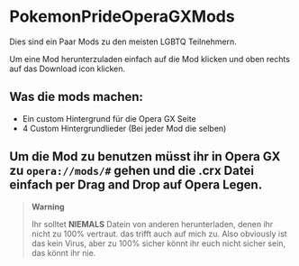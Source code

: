 # PokemonPrideOperaGXMods

Dies sind ein Paar Mods zu den meisten LGBTQ Teilnehmern.

Um eine Mod herunterzuladen einfach auf die Mod klicken und oben rechts auf das Download icon klicken.

## Was die mods machen:
- Ein custom Hintergrund für die Opera GX Seite
- 4 Custom Hintergrundlieder (Bei jeder Mod die selben)

## Um die Mod zu benutzen müsst ihr **in Opera GX** zu `opera://mods/#` gehen und die .crx Datei einfach per Drag and Drop auf Opera Legen.

> __Warning__
>
> Ihr solltet **NIEMALS** Datein von anderen herunterladen, denen ihr nicht zu 100% vertraut. das trifft auch auf mich zu. Also obviously ist das kein Virus, aber zu 100% sicher könnt ihr euch nicht sicher sein, das könnt ihr nie. 

